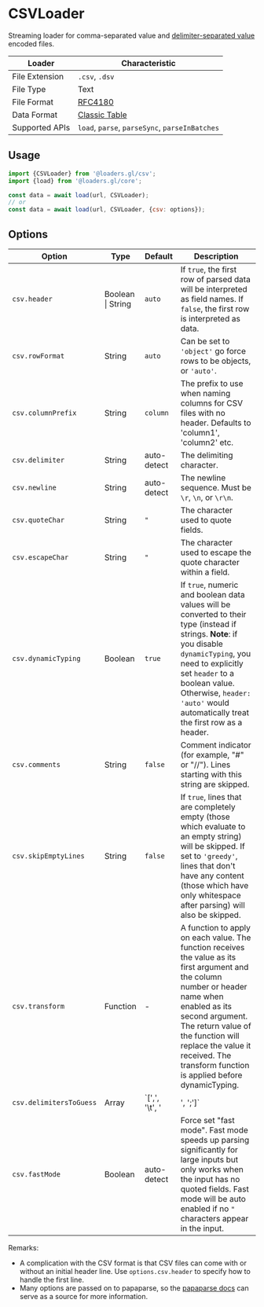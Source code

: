 # CSVLoader

Streaming loader for comma-separated value and [delimiter-separated value](https://en.wikipedia.org/wiki/Delimiter-separated_values) encoded files.

| Loader         | Characteristic                                       |
| -------------- | ---------------------------------------------------- |
| File Extension | `.csv`, `.dsv`                                       |
| File Type      | Text                                                 |
| File Format    | [RFC4180](https://tools.ietf.org/html/rfc4180)       |
| Data Format    | [Classic Table](/docs/specifications/category-table) |
| Supported APIs | `load`, `parse`, `parseSync`, `parseInBatches`       |

## Usage

```js
import {CSVLoader} from '@loaders.gl/csv';
import {load} from '@loaders.gl/core';

const data = await load(url, CSVLoader);
// or
const data = await load(url, CSVLoader, {csv: options});
```

## Options

| Option                  | Type              | Default                 | Description                                                                                                                                                                                                                                                                                     |
| ----------------------- | ----------------- | ----------------------- | ----------------------------------------------------------------------------------------------------------------------------------------------------------------------------------------------------------------------------------------------------------------------------------------------- |
| `csv.header`            | Boolean \| String | `auto`                  | If `true`, the first row of parsed data will be interpreted as field names. If `false`, the first row is interpreted as data.                                                                                                                                                                   |
| `csv.rowFormat`         | String            | `auto`                  | Can be set to `'object'` go force rows to be objects, or `'auto'`.                                                                                                                                                                                                                              |
| `csv.columnPrefix`      | String            | `column`                | The prefix to use when naming columns for CSV files with no header. Defaults to 'column1', 'column2' etc.                                                                                                                                                                                       |
| `csv.delimiter`         | String            | auto-detect             | The delimiting character.                                                                                                                                                                                                                                                                       |
| `csv.newline`           | String            | auto-detect             | The newline sequence. Must be `\r`, `\n`, or `\r\n`.                                                                                                                                                                                                                                            |
| `csv.quoteChar`         | String            | `"`                     | The character used to quote fields.                                                                                                                                                                                                                                                             |
| `csv.escapeChar`        | String            | `"`                     | The character used to escape the quote character within a field.                                                                                                                                                                                                                                |
| `csv.dynamicTyping`     | Boolean           | `true`                  | If `true`, numeric and boolean data values will be converted to their type (instead if strings. **Note**: if you disable `dynamicTyping`, you need to explicitly set `header` to a boolean value. Otherwise, `header: 'auto'` would automatically treat the first row as a header.              |
| `csv.comments`          | String            | `false`                 | Comment indicator (for example, "#" or "//"). Lines starting with this string are skipped.                                                                                                                                                                                                      |
| `csv.skipEmptyLines`    | String            | `false`                 | If `true`, lines that are completely empty (those which evaluate to an empty string) will be skipped. If set to `'greedy'`, lines that don't have any content (those which have only whitespace after parsing) will also be skipped.                                                            |
| `csv.transform`         | Function          | -                       | A function to apply on each value. The function receives the value as its first argument and the column number or header name when enabled as its second argument. The return value of the function will replace the value it received. The transform function is applied before dynamicTyping. |
| `csv.delimitersToGuess` | Array             | `[',', '\t', '|', ';']` | An array of delimiters to guess from if the `delimiter` option is not set.                                                                                                                                                                                                                      |
| `csv.fastMode`          | Boolean           | auto-detect             | Force set "fast mode". Fast mode speeds up parsing significantly for large inputs but only works when the input has no quoted fields. Fast mode will be auto enabled if no `"` characters appear in the input.                                                                                  |

Remarks:

- A complication with the CSV format is that CSV files can come with or without an initial header line. Use `options.csv.header` to specify how to handle the first line.
- Many options are passed on to papaparse, so the [papaparse docs](https://www.papaparse.com/docs#config) can serve as a source for more information.
